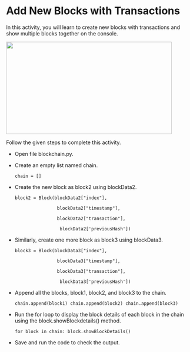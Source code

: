 
Add New Blocks with Transactions  
================================


In this activity, you will learn to create new blocks with transactions and show multiple blocks together on the console.


<img src= "https://media.slid.es/uploads/1525749/images/10651567/pasted-from-clipboard.png" width = "450" height = "250">




Follow the given steps to complete this activity.


* Open file blockchain.py.


* Create an empty list named chain.


     `chain = []`
    	    
* Create the new block as block2 using blockData2.


    ` block2 = Block(blockData2["index"], `

    `                 blockData2["timestamp"], `

    `                 blockData2["transaction"], `

    `                 blockData2['previousHash'])`   


*  Similarly, create one more block as block3 using blockData3.


    ` block3 = Block(blockData3["index"], ` 

    `                 blockData3["timestamp"], `

    `                 blockData3["transaction"], `

    `                 blockData3['previousHash'])` 


* Append all the blocks, block1, block2, and block3 to the chain.


     `chain.append(block1)
	chain.append(block2)
chain.append(block3)`


* Run the for loop to display the block details of each block in the chain using the block.showBlockdetails() method.


     `for block in chain:
      block.showBlockDetails()`


* Save and run the code to check the output.